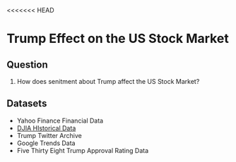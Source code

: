 <<<<<<< HEAD
# Trump Effect on the US Stock Market

## Question
1. How does senitment about Trump affect the US Stock Market?


## Datasets
* Yahoo Finance Financial Data
* [DJIA HIstorical Data](https://www.investing.com/indices/us-30-historical-data)
* Trump Twitter Archive
* Google Trends Data
* Five Thirty Eight Trump Approval Rating Data
